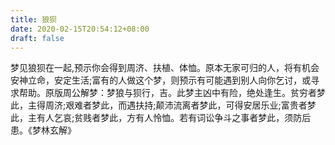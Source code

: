 ```yaml
---
title: 狼狈
date: 2020-02-15T20:54:12+08:00
draft: false
---
```


梦见狼狈在一起,预示你会得到周济、扶植、体恤。原本无家可归的人，将有机会安神立命，安定生活;富有的人做这个梦，则预示有可能遇到别人向你乞讨，或寻求帮助。原版周公解梦：梦狼与狈行，吉。此梦主凶中有险，绝处逢生。贫穷者梦此，主得周济;艰难者梦此，而遇扶持;颠沛流离者梦此，可得安居乐业;富贵者梦此，主有人乞哀;贫贱者梦此，方有人怜恤。若有词讼争斗之事者梦此，须防后患。《梦林玄解》